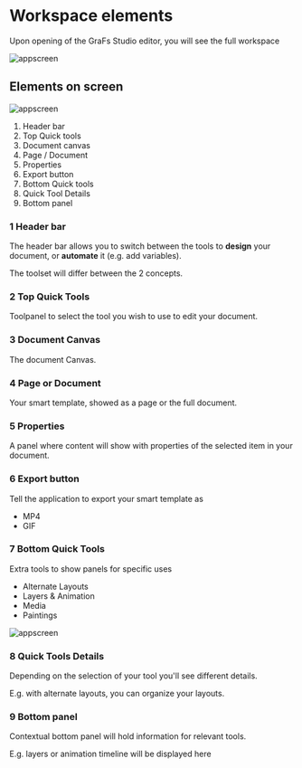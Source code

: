 # Workspace elements

Upon opening of the GraFs Studio editor, you will see the full workspace

![appscreen](https://chilipublishdocs.imgix.net/GraFx_studio/editor01.png?w=800)

## Elements on screen

![appscreen](https://chilipublishdocs.imgix.net/GraFx_studio/editor01_parts.png?w=800)

1. Header bar
2. Top Quick tools
3. Document canvas
4. Page / Document
5. Properties
6. Export button
7. Bottom Quick tools
8. Quick Tool Details
9. Bottom panel

### 1 Header bar

The header bar allows you to switch between the tools to **design** your document, or **automate** it (e.g. add variables).

The toolset will differ between the 2 concepts.

### 2 Top Quick Tools

Toolpanel to select the tool you wish to use to edit your document.

### 3 Document Canvas

The document Canvas.

### 4 Page or Document

Your smart template, showed as a page or the full document.

### 5 Properties

A panel where content will show with properties of the selected item in your document.

### 6 Export button

Tell the application to export your smart template as

- MP4
- GIF

### 7 Bottom Quick Tools

Extra tools to show panels for specific uses

- Alternate Layouts
- Layers & Animation
- Media
- Paintings

![appscreen](https://chilipublishdocs.imgix.net/GraFx_studio/editor02_parts.png?w=800)

### 8 Quick Tools Details

Depending on the selection of your tool you'll see different details.

E.g. with alternate layouts, you can organize your layouts.

### 9 Bottom panel

Contextual bottom panel will hold information for relevant tools.

E.g. layers or animation timeline will be displayed here
